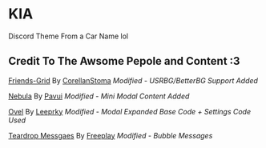 # KIA
Discord Theme From a Car Name lol

## Credit To The Awsome Pepole and Content :3
[Friends-Grid](https://github.com/CorellanStoma/Friends-Grid) By [CorellanStoma](https://github.com/CorellanStoma) *Modified - USRBG/BetterBG Support Added*

[Nebula](https://github.com/Pavui/Nebula) By [Pavui](https://github.com/Pavui) *Modified - Mini Modal Content Added*

[Ovel](https://github.com/leeprky/Ovel) By [Leeprky](https://github.com/leeprky) *Modified - Modal Expanded Base Code + Settings Code Used*

[Teardrop Messgaes](https://userstyles.world/style/13/discord-teardrop-messages) By [Freeplay](https://codeberg.org/Freeplay) *Modified - Bubble Messages*
